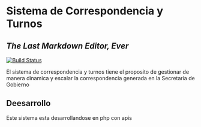 # Sistema de Correspondencia y Turnos
## _The Last Markdown Editor, Ever_


[![Build Status](https://travis-ci.org/joemccann/dillinger.svg?branch=master)](https://travis-ci.org/joemccann/dillinger)

El sistema de correspondencia y turnos tiene el proposito de gestionar de manera dinamica y escalar la correspondencia generada en la Secretaria de Gobierno

## Deesarrollo

Este sistema esta desarrollandose en php con apis 